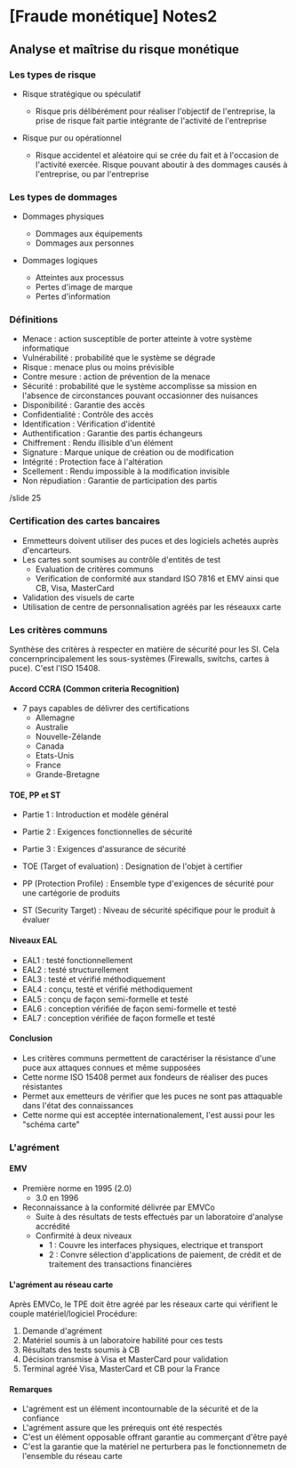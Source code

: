 # [Fraude monétique] Notes2
## Analyse et maîtrise du risque monétique

### Les types de risque
- Risque stratégique ou spéculatif
  - Risque pris délibérément pour réaliser l'objectif de l'entreprise, la prise de risque fait partie intégrante de l'activité de l'entreprise

- Risque pur ou opérationnel
  - Risque accidentel et aléatoire qui se crée du fait et à l'occasion de l'activité exercée. Risque pouvant aboutir à des dommages causés à l'entreprise, ou par l'entreprise

### Les types de dommages
- Dommages physiques
  - Dommages aux équipements
  - Dommages aux personnes

- Dommages logiques
  - Atteintes aux processus
  - Pertes d'image de marque
  - Pertes d'information

### Définitions
- Menace : action susceptible de porter atteinte à votre système informatique
- Vulnérabilité : probabilité que le système se dégrade
- Risque : menace plus ou moins prévisible
- Contre mesure : action de prévention de la menace
- Sécurité : probabilité que le système accomplisse sa mission en l'absence de circonstances pouvant occasionner des nuisances
- Disponibilité : Garantie des accès
- Confidentialité : Contrôle des accès
- Identification : Vérification d'identité
- Authentification : Garantie des partis échangeurs
- Chiffrement : Rendu illisible d'un élément
- Signature : Marque unique de création ou de modification
- Intégrité : Protection face à l'altération
- Scellement : Rendu impossible à la modification invisible
- Non répudiation : Garantie de participation des partis

/slide 25

### Certification des cartes bancaires
- Emmetteurs doivent utiliser des puces et des logiciels achetés auprès d'encarteurs.
- Les cartes sont soumises au contrôle d'entités de test
  - Evaluation de critères communs
  - Verification de conformité aux standard ISO 7816 et EMV ainsi que CB, Visa, MasterCard
- Validation des visuels de carte
- Utilisation de centre de personnalisation agréés par les réseauxx carte

### Les critères communs
Synthèse des critères à respecter en matière de sécurité pour les SI. Cela concernprincipalement les sous-systèmes (Firewalls, switchs, cartes à puce). C'est l'ISO 15408.

#### Accord CCRA (Common criteria Recognition)
- 7 pays capables de délivrer des certifications
  - Allemagne
  - Australie
  - Nouvelle-Zélande
  - Canada
  - Etats-Unis
  - France
  - Grande-Bretagne

#### TOE, PP et ST
- Partie 1 : Introduction et modèle général
- Partie 2 : Exigences fonctionnelles de sécurité
- Partie 3 : Exigences d'assurance de sécurité

- TOE (Target of evaluation) : Designation de l'objet à certifier
- PP (Protection Profile) : Ensemble type d'exigences de sécurité pour une cartégorie de produits
- ST (Security Target) : Niveau de sécurité spécifique pour le produit à évaluer

#### Niveaux EAL
- EAL1 : testé fonctionnellement
- EAL2 : testé structurellement
- EAL3 : testé et vérifié méthodiquement
- EAL4 : conçu, testé et vériﬁé méthodiquement
- EAL5 : conçu de façon semi-formelle et testé
- EAL6 : conception vérifiée de façon semi-formelle et testé
- EAL7 : conception vérifiée de façon formelle et testé

#### Conclusion
- Les critères communs permettent de caractériser la résistance d'une puce aux attaques connues et même supposées
- Cette norme ISO 15408 permet aux fondeurs de réaliser des puces résistantes
- Permet aux emetteurs de vérifier que les puces ne sont pas attaquable dans l'état des connaissances
- Cette norme qui est acceptée internationalement, l'est aussi pour les "schéma carte"

### L'agrément
#### EMV
- Première norme en 1995 (2.0)
  - 3.0 en 1996
- Reconnaissance à la conformité délivrée par EMVCo
  - Suite à des résultats de tests effectués par un laboratoire d'analyse accrédité
  - Confirmité à deux niveaux
    - 1 : Couvre les interfaces physiques, electrique et transport
    - 2 : Convre sélection d'applications de paiement, de crédit et de traitement des transactions financières
    
#### L'agrément au réseau carte
Après EMVCo, le TPE doit être agréé par les réseaux carte qui vérifient le couple matériel/logiciel
Procédure:
1. Demande d'agrément
2. Matériel soumis à un laboratoire habilité pour ces tests
3. Résultats des tests soumis à CB
4. Décision transmise à Visa et MasterCard pour validation
5. Terminal agréé Visa, MasterCard et CB pour la France

#### Remarques
- L'agrément est un élément incontournable de la sécurité et de la confiance
- L'agrément assure que les prérequis ont été respectés
- C'est un élément opposable offrant garantie au commerçant d'être payé
- C'est la garantie que la matériel ne perturbera pas le fonctionnemetn de l'ensemble du réseau carte
